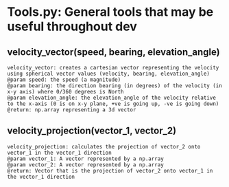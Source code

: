 # Tools.py: General tools that may be useful throughout dev


## velocity_vector(speed, bearing, elevation_angle)
```
velocity_vector: creates a cartesian vector representing the velocity using spherical vector values (velocity, bearing, elevation_angle)
@param speed: the speed (a magnitude)
@param bearing: the direction bearing (in degrees) of the velocity (in x-y axis) where 0/360 degrees is North
@param elevation_angle: the elevation_angle of the velocity relative to the x-axis (0 is on x-y plane, +ve is going up, -ve is going down)
@return: np.array representing a 3d vector
```

## velocity_projection(vector_1, vector_2)
```
velocity_projection: calculates the projection of vector_2 onto vector_1 in the vector_1 direction
@param vector_1: A vector represented by a np.array
@param vector_2: A vector represented by a np.array
@return: Vector that is the projection of vector_2 onto vector_1 in the vector_1 direction

```
